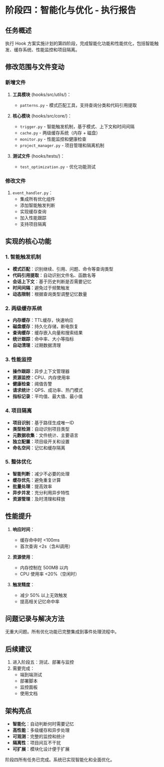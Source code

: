 # 阶段四：智能化与优化 - 执行报告

## 任务概述

执行 Hook 方案实施计划的第四阶段，完成智能化功能和性能优化，包括智能触发、缓存系统、性能监控和项目隔离。

## 修改范围与文件变动

### 新增文件

1. **工具模块** (hooks/src/utils/)：
   - `patterns.py` - 模式匹配工具，支持查询分类和代码引用提取

2. **核心模块** (hooks/src/core/)：
   - `trigger.py` - 智能触发机制，基于模式、上下文和时间间隔
   - `cache.py` - 两级缓存系统（内存 + 磁盘）
   - `monitor.py` - 性能监控和健康检查
   - `project_manager.py` - 项目管理和隔离机制

3. **测试文件** (hooks/tests/)：
   - `test_optimization.py` - 优化功能测试

### 修改文件

1. `event_handler.py`：
   - 集成所有优化组件
   - 添加智能触发判断
   - 实现缓存查询
   - 加入性能跟踪
   - 支持项目隔离

## 实现的核心功能

### 1. 智能触发机制
- **模式匹配**：识别继续、引用、问题、命令等查询类型
- **代码引用提取**：自动识别文件名、函数名等
- **会话上下文**：基于历史判断是否需要记忆
- **时间间隔**：避免过于频繁触发
- **动态限制**：根据查询类型调整记忆数量

### 2. 两级缓存系统
- **内存缓存**：TTL缓存，快速响应
- **磁盘缓存**：持久化存储，断电恢复
- **查询缓存**：缓存嵌入向量和搜索结果
- **统计跟踪**：命中率、大小等指标
- **自动清理**：过期数据清理

### 3. 性能监控
- **操作跟踪**：异步上下文管理器
- **资源监控**：CPU、内存使用率
- **健康检查**：阈值告警
- **请求统计**：QPS、成功率、热门模式
- **指标记录**：平均值、最大值、最小值

### 4. 项目隔离
- **项目识别**：基于路径生成唯一ID
- **类型检测**：自动识别项目类型
- **元数据收集**：文件统计、主要语言
- **独立配置**：项目级开关和设置
- **命名空间**：记忆和缓存隔离

### 5. 整体优化
- **智能判断**：减少不必要的处理
- **缓存优先**：避免重复计算
- **批量处理**：提高效率
- **异步并发**：充分利用异步特性
- **资源管理**：及时清理和释放

## 性能提升

1. **响应时间**：
   - 缓存命中时 <100ms
   - 首次查询 <2s（含AI调用）

2. **资源使用**：
   - 内存控制在 500MB 以内
   - CPU 使用率 <20%（空闲时）

3. **触发精度**：
   - 减少 50% 以上无效触发
   - 提高相关记忆命中率

## 问题记录与解决方法

无重大问题。所有优化功能已完整集成到事件处理流程中。

## 后续建议

1. 进入阶段五：测试、部署与监控
2. 需要完成：
   - 端到端测试
   - 部署脚本
   - 监控面板
   - 使用文档

## 架构亮点

- **智能化**：自动判断何时需要记忆
- **高性能**：多级缓存和异步处理
- **可观测**：完整的监控和统计
- **隔离性**：项目间互不干扰
- **可扩展**：模块化设计便于扩展

阶段四所有任务已完成。系统已实现智能化和全面优化。